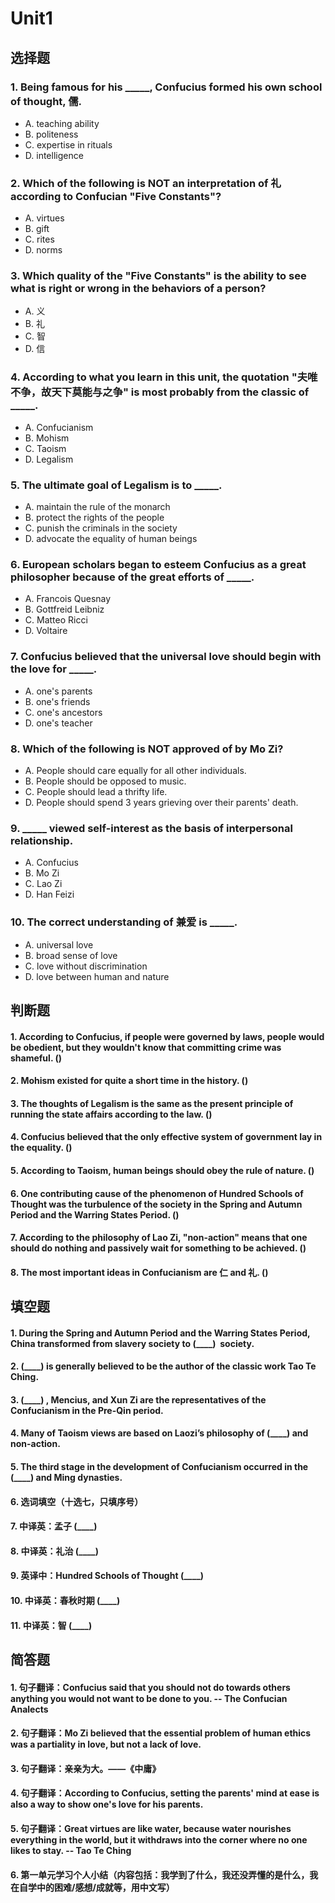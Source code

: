 # Unit1
## 选择题
### 1. Being famous for his _____, Confucius formed his own school of thought, 儒.
- A. teaching ability
- B. politeness
- C. expertise in rituals
- D. intelligence
### 2. Which of the following is NOT an interpretation of 礼 according to Confucian "Five Constants"?
- A. virtues
- B. gift
- C. rites
- D. norms
### 3. Which quality of the "Five Constants" is the ability to see what is right or wrong in the behaviors of a person?
- A. 义
- B. 礼
- C. 智
- D. 信
### 4. According to what you learn in this unit, the quotation "夫唯不争，故天下莫能与之争" is most probably from the classic of _____.
- A. Confucianism
- B. Mohism
- C. Taoism
- D. Legalism
### 5. The ultimate goal of Legalism is to _____.
- A. maintain the rule of the monarch
- B. protect the rights of the people
- C. punish the criminals in the society
- D. advocate the equality of human beings
### 6. European scholars began to esteem Confucius as a great philosopher because of the great efforts of _____.
- A. Francois Quesnay
- B. Gottfreid Leibniz
- C. Matteo Ricci
- D. Voltaire
### 7. Confucius believed that the universal love should begin with the love for _____.
- A. one's parents
- B. one's friends
- C. one's ancestors
- D. one's teacher
### 8. Which of the following is NOT approved of by Mo Zi?
- A. People should care equally for all other individuals.
- B. People should be opposed to music.
- C. People should lead a thrifty life.
- D. People should spend 3 years grieving over their parents' death.
### 9. _____ viewed self-interest as the basis of interpersonal relationship.
- A. Confucius
- B. Mo Zi
- C. Lao Zi
- D. Han Feizi
### 10. The correct understanding of 兼爱 is _____.
- A. universal love
- B. broad sense of love
- C. love without discrimination
- D. love between human and nature
## 判断题
#### 1. According to Confucius, if people were governed by laws, people would be obedient, but they wouldn't know that committing crime was shameful. ()
#### 2. Mohism existed for quite a short time in the history. ()
#### 3. The thoughts of Legalism is the same as the present principle of running the state affairs according to the law. ()
#### 4. Confucius believed that the only effective system of government lay in the equality. ()
#### 5. According to Taoism, human beings should obey the rule of nature. ()
#### 6. One contributing cause of the phenomenon of Hundred Schools of Thought was the turbulence of the society in the Spring and Autumn Period and the Warring States Period. ()
#### 7. According to the philosophy of Lao Zi, "non-action" means that one should do nothing and passively wait for something to be achieved. ()
#### 8. The most important ideas in Confucianism are 仁 and 礼. ()
## 填空题
#### 1. During the Spring and Autumn Period and the Warring States Period, China transformed from slavery society to (____)  society. 
#### 2. (____)  is generally believed to be the author of the classic work Tao Te Ching. 
#### 3. (____) , Mencius, and Xun Zi are the representatives of the Confucianism in the Pre-Qin period. 
#### 4. Many of Taoism views are based on Laozi’s philosophy of (____)  and non-action. 
#### 5. The third stage in the development of Confucianism occurred in the (____)  and Ming dynasties. 
#### 6. 选词填空（十选七，只填序号） 
#### 7. 中译英：孟子 (____)  
#### 8. 中译英：礼治 (____)  
#### 9. 英译中：Hundred Schools of Thought (____)  
#### 10. 中译英：春秋时期 (____)  
#### 11. 中译英：智 (____)  
## 简答题
#### 1. 句子翻译：Confucius said that you should not do towards others anything you would not want to be done to you. -- The Confucian Analects 
#### 2. 句子翻译：Mo Zi believed that the essential problem of human ethics was a partiality in love, but not a lack of love. 
#### 3. 句子翻译：亲亲为大。——《中庸》 
#### 4. 句子翻译：According to Confucius, setting the parents' mind at ease is also a way to show one's love for his parents. 
#### 5. 句子翻译：Great virtues are like water, because water nourishes everything in the world, but it withdraws into the corner where no one likes to stay. -- Tao Te Ching 
#### 6. 第一单元学习个人小结（内容包括：我学到了什么，我还没弄懂的是什么，我在自学中的困难/感想/成就等，用中文写） 
